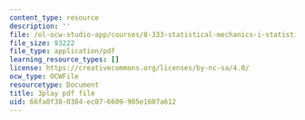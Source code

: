 ```yaml
---
content_type: resource
description: ''
file: /ol-ocw-studio-app/courses/8-333-statistical-mechanics-i-statistical-mechanics-of-particles-fall-2013/66fa0f380384ec076609905e1607a612_TDnfhpAZBqs.pdf
file_size: 93222
file_type: application/pdf
learning_resource_types: []
license: https://creativecommons.org/licenses/by-nc-sa/4.0/
ocw_type: OCWFile
resourcetype: Document
title: 3play pdf file
uid: 66fa0f38-0384-ec07-6609-905e1607a612
---
```

